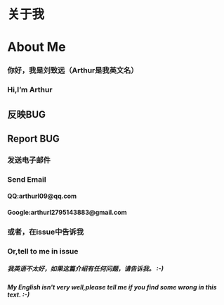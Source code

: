 <h1>关于我</h1>
<h1>About Me</h1>
<h3>你好，我是刘致远（Arthur是我英文名）</h3>
<h3>Hi,I’m Arthur</h3>
<h2>反映BUG</h2>
<h2>Report BUG</h2>
<h3>发送电子邮件</h3>
<h3>Send Email</h3>
<h4>QQ:arthurl09@qq.com</h4>
<h4>Google:arthurl2795143883@gmail.com</h4>
<h3>或者，在issue中告诉我</h3>
<h3>Or,tell to me in issue</h3>
<h5>我英语不太好，如果这篇介绍有任何问题，请告诉我。 :-)</h5>
<h5>My English isn't very well,please tell me if you find some wrong in this text. :-)</h5>
